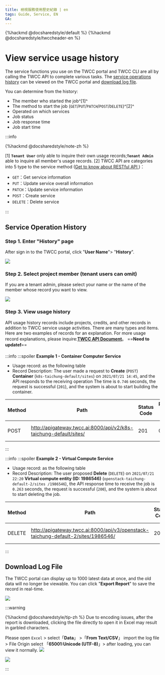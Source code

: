 ```yaml
---
title: 檢視服務使用歷史紀錄 | en
tags: Guide, Service, EN
GA:
---
```


{%hackmd @docsharedstyle/default %}
{%hackmd @docsharedstyle/twccheader-en %}

# View service usage history

The service functions you use on the TWCC portal and TWCC CLI are all by calling the TWCC API to complete various tasks. The [service operations history](#Service-Operation-History) can be viewed on the TWCC portal and [download log file](#Download-Log-File).

You can determine from the history:

- The member who started the job^[1]^
- The method to start the job (`GET`/`PUT`/`PATCH`/`POST`/`DELETE`)^[2]^
- Operated on which services
- Job status
- Job response time
- Job start time

:::info

{%hackmd @docsharedstyle/note-zh %}

[1] **`Tenant User`** only able to inquire their own usage records;**`Tenant Admin`** able to inquire all member's usage records.
[2] TWCC API are categories into 5 type to the service method ([<ins>Get to know about RESTful API </ins>](https://en.wikipedia.org/wiki/Representational_state_transfer))：
- `GET`：Get service information
- `PUT`：Update service overall information
- `PATCH`：Update service information
- `POST`：Create service
- `DELETE`：Delete service

:::


## Service Operation History

### Step 1. Enter "History" page

After sign in to the TWCC portal, click "**User Name**"> "**History**".

![](https://cos.twcc.ai/SYS-MANUAL/uploads/upload_ee4629c042f2377a9c425eb9a0ad29a6.png)

### Step 2. Select project member (tenant users can omit)

If you are a tenant admin, please select your name or the name of the member whose record you want to view.

![](https://cos.twcc.ai/SYS-MANUAL/uploads/upload_382eb618f2c7c661f19fd0a2a535105b.png)

### Step 3. View usage history

API usage history records include projects, credits, and other records in addition to TWCC service usage activities. There are many types and items. Here are two examples of records for an explanation. For more usage record explanations, please inquire:**[TWCC API Document](https://man.twcc.ai/@twccdocs/api-main-zh)**。 ==**Need to update:exclamation:**==

:::info
:::spoiler **Example 1 - Container Computer Service**
<br>

- Usage record: as the following table
- Record Description: The user made a request to **Create** (`POST`) **Container** (`k8s-taichung-default/sites`) on `2021/07/21 14:45`, and the API responds to the receiving operation The time is `0.746` seconds, the request is successful (`201`), and the system is about to start building the container.

| Method | Path | Status Code |Response time (sec) |Request Time |
| -------- | -------- | -------- |-------- |-------- |
| POST    | http://apigateway.twcc.ai:8000/api/v2/k8s-taichung-default/sites/     | 201     |0.746     |2021-07-21 14:45    |

:::

:::info
:::spoiler **Example 2 - Virtual Compute Service**
<br>

- Usage record: as the following table
- Record Description: The user proposed **Delete** (`DELETE`) on `2021/07/21 22:20` **Virtual compute entity (ID: 1986546)** (`openstack-taichung-default-2/sites /1986546`), the API response time to receive the job is `0.263` seconds, the request is successful (`200`), and the system is about to start deleting the job.

| Method | Path | Status Code |Response time (sec) |Request Time |
| -------- | -------- | -------- |-------- |-------- |
| DELETE    | 	http://apigateway.twcc.ai:8000/api/v3/openstack-taichung-default-2/sites/1986546/     | 200     |0.263     |2021-07-21<br>22:20    |

:::


## Download Log File

The TWCC portal can display up to 1000 latest data at once, and the old data will no longer be viewable. You can click "**Export Report**" to save the record in real-time.

![](https://cos.twcc.ai/SYS-MANUAL/uploads/upload_788bd83e639bf54045d4f0c2b0b0729d.png)



:::warning

{%hackmd @docsharedstyle/tip-zh %}
Due to encoding issues, after the report is downloaded, clicking the file directly to open it in Excel may result in garbled characters.

Please open  `Excel` > select「**Data**」 >「**From Text/CSV**」 import the log file > File Origin select 「**65001:Unicode (UTF-8)**」> after loading, you can view it normally.
![](https://cos.twcc.ai/SYS-MANUAL/uploads/upload_4d21f408b2e75897830dc30f2cc8b7af.png)

![](https://cos.twcc.ai/SYS-MANUAL/uploads/upload_19c1b3a40d77c4a7c60bf079b25e5e16.png)

:::
